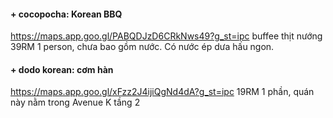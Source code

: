 #### + cocopocha: Korean BBQ
https://maps.app.goo.gl/PABQDJzD6CRkNws49?g_st=ipc
buffee thịt nướng 39RM 1 person, chưa bao gồm nước. Có nước ép dưa hấu ngon.

#### + dodo korean: cơm hàn
https://maps.app.goo.gl/xFzz2J4ijiQgNd4dA?g_st=ipc
19RM 1 phần, quán này nằm trong Avenue K tầng 2
